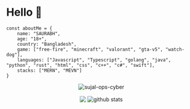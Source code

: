 

<!--
**NotSAURABH007** is a ✨ _special_ ✨ repository because its `README.md` (this file) appears on your GitHub profile.

Here are some ideas to get you started:

- 🔭 I’m currently working on ...
- 🌱 I’m currently learning ...
- 👯 I’m looking to collaborate on ...
- 🤔 I’m looking for help with ...
- 💬 Ask me about ...
- 📫 How to reach me: ...
- 😄 Pronouns: ...
- ⚡ Fun fact: ...
-->
<h1>Hello 👋</h1>

```JS
const aboutMe = {
    name: "SAURABH",
    age: "18+",
    country: "Bangladesh",
    game: ["free-fire", "minecraft", "valorant", "gta-v5", "watch-dog"],
    languages: ["Javascript", "Typescript", "golang", "java", "python", "rust", "html", "css", "c++", "c#", "swift"],
    stacks: ["MERN", "MEVN"]
}
```

<p align="center"> <img src="https://komarev.com/ghpvc/?username=NotSHOPNO69" alt="sujal-ops-cyber" /> </p>
<p align="center">
  <img align="center" src="https://github-readme-stats.vercel.app/api/top-langs/?username=NotSAURABH007&show_icons=true&show_icons=true&title_color=&icon_color=f0f0f0&text_color=f0f0f0&bg_color=151b22&hide_border=true" />
  <img align="center" src="https://github-readme-stats.vercel.app/api?username=NotSAURABH007&show_icons=true&theme=radical&line_height=21" alt="github stats"/>
</p>

